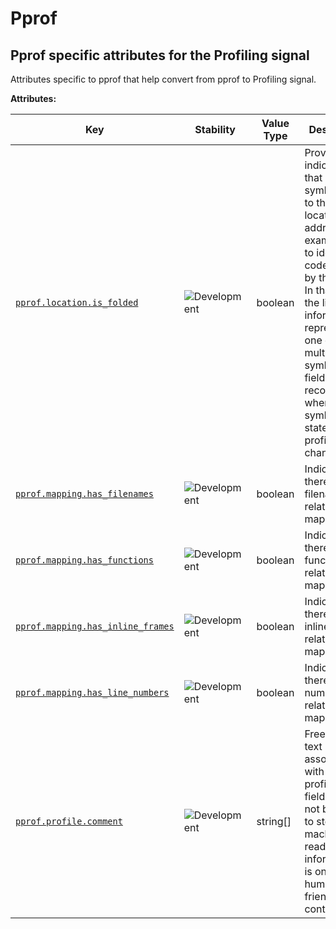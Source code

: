 <!-- NOTE: THIS FILE IS AUTOGENERATED. DO NOT EDIT BY HAND. -->
<!-- see templates/registry/markdown/attribute_namespace.md.j2 -->

# Pprof

## Pprof specific attributes for the Profiling signal

Attributes specific to pprof that help convert from pprof to Profiling signal.

**Attributes:**

| Key | Stability | Value Type | Description | Example Values |
|---|---|---|---|---|
| <a id="pprof-location-is-folded" href="#pprof-location-is-folded">`pprof.location.is_folded`</a> | ![Development](https://img.shields.io/badge/-development-blue) | boolean | Provides an indication that multiple symbols map to this location's address, for example due to identical code folding by the linker. In that case the line information represents one of the multiple symbols. This field must be recomputed when the symbolization state of the profile changes. |  |
| <a id="pprof-mapping-has-filenames" href="#pprof-mapping-has-filenames">`pprof.mapping.has_filenames`</a> | ![Development](https://img.shields.io/badge/-development-blue) | boolean | Indicates that there are filenames related to this mapping. |  |
| <a id="pprof-mapping-has-functions" href="#pprof-mapping-has-functions">`pprof.mapping.has_functions`</a> | ![Development](https://img.shields.io/badge/-development-blue) | boolean | Indicates that there are functions related to this mapping. |  |
| <a id="pprof-mapping-has-inline-frames" href="#pprof-mapping-has-inline-frames">`pprof.mapping.has_inline_frames`</a> | ![Development](https://img.shields.io/badge/-development-blue) | boolean | Indicates that there are inline frames related to this mapping. |  |
| <a id="pprof-mapping-has-line-numbers" href="#pprof-mapping-has-line-numbers">`pprof.mapping.has_line_numbers`</a> | ![Development](https://img.shields.io/badge/-development-blue) | boolean | Indicates that there are line numbers related to this mapping. |  |
| <a id="pprof-profile-comment" href="#pprof-profile-comment">`pprof.profile.comment`</a> | ![Development](https://img.shields.io/badge/-development-blue) | string[] | Free-form text associated with the profile. This field should not be used to store any machine-readable information, it is only for human-friendly content. | `["hello world", "bazinga"]` |
